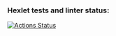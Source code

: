### Hexlet tests and linter status:
[![Actions Status](https://github.com/TatikMN/layout-designer-project-lvl1/workflows/hexlet-check/badge.svg)](https://github.com/TatikMN/layout-designer-project-lvl1/actions)